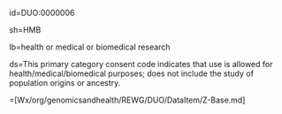 id=DUO:0000006

sh=HMB

lb=health or medical or biomedical research

ds=This primary category consent code indicates that use is allowed for health/medical/biomedical purposes; does not include the study of population origins or ancestry.

=[Wx/org/genomicsandhealth/REWG/DUO/DataItem/Z-Base.md]
